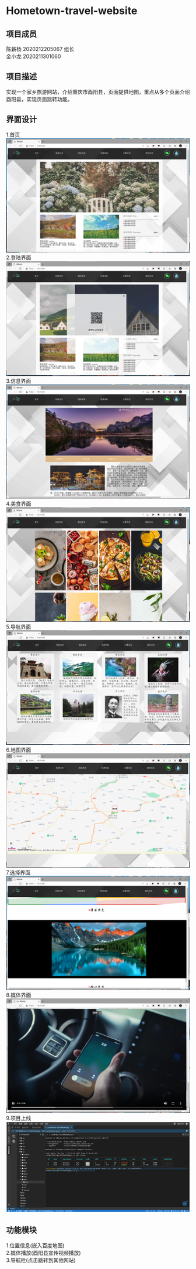 # Hometown-travel-website
**项目成员**    
-------    
陈薪杨 2020212205067 组长    
金小龙 2020211301060    
    
**项目描述**    
-------    
实现一个家乡旅游网站，介绍重庆市酉阳县，页面提供地图，重点从多个页面介绍酉阳县，实现页面跳转功能。    
     
**界面设计**    
-------    
1.首页    
![image](img/main.png)    
2.登陆界面    
![image](img/login.png)    
3.信息界面    
![image](img/mess.png)    
4.美食界面    
![image](img/food.png)    
5.导航界面    
![image](img/nav.png)    
6.地图界面    
![image](img/map.png)    
7.选择界面    
![image](img/select.png)    
8.媒体界面    
![image](img/media.png)           
9.项目上线    
![image](img/online.png)    
    
**功能模块**
-------
1.位置信息(嵌入百度地图)    
2.媒体播放(酉阳县宣传视频播放)    
3.导航栏(点击跳转到其他网站)    


